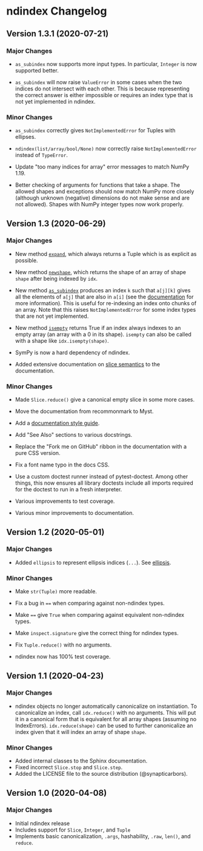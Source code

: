 # ndindex Changelog

## Version 1.3.1 (2020-07-21)

### Major Changes

- `as_subindex` now supports more input types. In particular, `Integer` is now
  supported better.

- `as_subindex` will now raise `ValueError` in some cases when the two indices
  do not intersect with each other. This is because representing the correct
  answer is either impossible or requires an index type that is not yet
  implemented in ndindex.

### Minor Changes

- `as_subindex` correctly gives `NotImplementedError` for Tuples with
  ellipses.

- `ndindex(list/array/bool/None)` now correctly raise `NotImplementedError`
  instead of `TypeError`.

- Update "too many indices for array" error messages to match NumPy 1.19.

- Better checking of arguments for functions that take a shape. The allowed
  shapes and exceptions should now match NumPy more closely (although unknown
  (negative) dimensions do not make sense and are not allowed). Shapes with
  NumPy integer types now work properly.

## Version 1.3 (2020-06-29)

### Major Changes

- New method [`expand`](NDIndex.expand), which always returns a Tuple which is
  as explicit as possible.

- New method [`newshape`](NDIndex.newshape), which returns the shape of an
  array of shape `shape` after being indexed by `idx`.

- New method [`as_subindex`](NDIndex.as_subindex) produces an index `k` such
  that `a[j][k]` gives all the elements of `a[j]` that are also in `a[i]` (see
  the [documentation](NDIndex.as_subindex) for more information). This is
  useful for re-indexing an index onto chunks of an array. Note that this
  raises `NotImplementedError` for some index types that are not yet
  implemented.

- New method [`isempty`](NDIndex.isempty) returns True if an index always
  indexes to an empty array (an array with a 0 in its shape). `isempty` can
  also be called with a shape like `idx.isempty(shape)`.

- SymPy is now a hard dependency of ndindex.

- Added extensive documentation on [slice semantics](slices) to the
  documentation.

### Minor Changes

- Made `Slice.reduce()` give a canonical empty slice in some more cases.

- Move the documentation from recommonmark to Myst.

- Add a [documentation style guide](style-guide).

- Add "See Also" sections to various docstrings.

- Replace the "Fork me on GitHub" ribbon in the documentation with a pure CSS
  version.

- Fix a font name typo in the docs CSS.

- Use a custom doctest runner instead of pytest-doctest. Among other things,
  this now ensures all library doctests include all imports required for the
  doctest to run in a fresh interpreter.

- Various improvements to test coverage.

- Various minor improvements to documentation.

## Version 1.2 (2020-05-01)

### Major Changes

- Added `ellipsis` to represent ellipsis indices (`...`). See
  [ellipsis](ellipsis).

### Minor Changes

- Make `str(Tuple)` more readable.

- Fix a bug in `==` when comparing against non-ndindex types.

- Make `==` give `True` when comparing against equivalent non-ndindex types.

- Make `inspect.signature` give the correct thing for ndindex types.

- Fix `Tuple.reduce()` with no arguments.

- ndindex now has 100% test coverage.

## Version 1.1 (2020-04-23)

### Major Changes

- ndindex objects no longer automatically canonicalize on instantiation. To
  canonicalize an index, call `idx.reduce()` with no arguments. This will put
  it in a canonical form that is equivalent for all array shapes (assuming no
  IndexErrors). `idx.reduce(shape)` can be used to further canonicalize an
  index given that it will index an array of shape `shape`.

### Minor Changes

- Added internal classes to the Sphinx documentation.
- Fixed incorrect `Slice.stop` and `Slice.step`.
- Added the LICENSE file to the source distribution (@synapticarbors).

## Version 1.0 (2020-04-08)

### Major Changes

* Initial ndindex release
* Includes support for `Slice`, `Integer`, and `Tuple`
* Implements basic canonicalization, `.args`, hashability, `.raw`, `len()`,
  and `reduce`.

